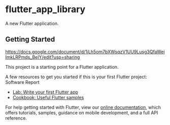 # flutter_app_library

A new Flutter application.

## Getting Started

https://docs.google.com/document/d/1jLh5om7bXWsqzV1UU9Lusg3QfaWejImkLRPmds_BeIY/edit?usp=sharing

This project is a starting point for a Flutter application.

A few resources to get you started if this is your first Flutter project:
Software Report

<!--Software Introduction-->

<!--Programmer’s Name-Lastname: Berat Gökberk Çalışkan-->

<!--Development Environment-->

<!--Programming Languages: Dart, Flutter-->
<!--Name of the Program: Cryptocrrency-->
<!--Operating System: Mobile Devices-->
<!--Requirements:-->
<!--Software Design-->
<!--1-) Identification of the Software/ Purpose of the Software-->
<!--	The purpose of this software is to follow top 100 cryptocurrencies including their rank, name, current price, price change percent in the last 24 hours, and the volume in the last 24 hours. Users will be able to observe all of these through the list in descending order depending on the rank.-->

<!--2-) Solution of the Problem and Solution Design-->
<!--	Since the cryptocurrency stock market is nothing like any other stock markets. Coins or tokens could double or even quadruple their values in a very short time. It is important to keep track of them easily and by observing differences easily on the screen. To keep track of the latest prices and volumes, the software needs real time values. To do that, we need to draw the data from an api.-->


<!--	2.1-) User Interface-->

<!--	 Program pulls the data from “https://api.coincap.io/v2/assets”, it comes in json format. I pull the data with Future<Data> and and display it in FutureBuilder<Data> with which builder contains context and snapshot. With ListView.builder, I pull each data such as name , price inside this ListView. Datas come with lots of zeros and numbers after the comma, I shortened the numbers by using substring() class, I used NumberFormat class which comes flutter, to shorten the volume. Because volumes can be really huge numbers which causes bad looks.-->
<!--color: double.parse(snapshot.data.data[index].changePercent24Hr) > 0 ? Colors.green : Colors.red,-->
<!--This code is to display a 24h change depending on the value.-->
<!--when the number is minus it comes with -, but not with +. So ;-->
<!--Text( double.parse(snapshot.data.data[index].changePercent24Hr) > 0 ? "+${snapshot.data.data[index].changePercent24Hr.substring(0,snapshot.data.data[index].changePercent24Hr.indexOf('.')+3)}%": "${snapshot.data.data[index].changePercent24Hr.substring(0,snapshot.data.data[index].changePercent24Hr.indexOf('.')+3)}%",-->
<!--And just like that other enhancements such as if the price is smaller than 1, display in #.#### format, İf larger, display in ###.## format. Also, to ease the reading, comma comes after every three digits.-->

<!--3-) Test of the Results-->
<!--	outputs with lots of digits-->
<!-- all black screen-->
<!--searching for how to format number to K(1000 = 1k)-->
<!--aligning the texts-->
<!--implementing the header inside the future builder-->
<!--4-) Warnings and Deficiencies-->
<!--	There could be some kind of wallet system, users can submit how much they have of each coin or token, the system outputs total currency and volume change of it.-->

<!--5-) Servability of the program to the purpose of the program-->
<!--	The program works very efficiently and you can see real time values of each coin. UI is designed in a way that users will have no trouble understanding it.-->

<!--6-) Results, Comments and Suggestions-->
<!--	The program works fine and anyone can start using it at any time. I am also currently working on a “refresh on pull” feature.  After that to make the app more specialized there can be some advancements on input the amount of coin the user has.-->


- [Lab: Write your first Flutter app](https://flutter.dev/docs/get-started/codelab)
- [Cookbook: Useful Flutter samples](https://flutter.dev/docs/cookbook)

For help getting started with Flutter, view our
[online documentation](https://flutter.dev/docs), which offers tutorials,
samples, guidance on mobile development, and a full API reference.
